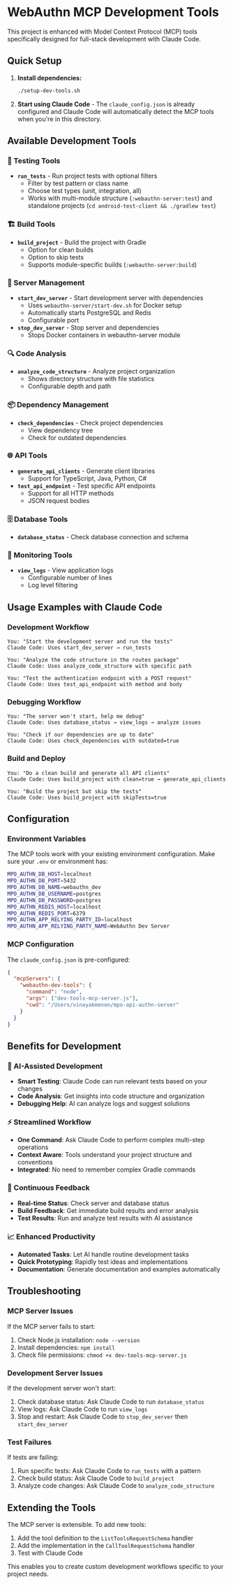 # WebAuthn MCP Development Tools

This project is enhanced with Model Context Protocol (MCP) tools specifically designed for full-stack development with Claude Code.

## Quick Setup

1. **Install dependencies:**
   ```bash
   ./setup-dev-tools.sh
   ```

2. **Start using Claude Code** - The `claude_config.json` is already configured and Claude Code will automatically detect the MCP tools when you're in this directory.

## Available Development Tools

### 🧪 Testing Tools
- **`run_tests`** - Run project tests with optional filters
  - Filter by test pattern or class name
  - Choose test types (unit, integration, all)
  - Works with multi-module structure (`:webauthn-server:test`) and standalone projects (`cd android-test-client && ./gradlew test`)

### 🏗️ Build Tools  
- **`build_project`** - Build the project with Gradle
  - Option for clean builds
  - Option to skip tests
  - Supports module-specific builds (`:webauthn-server:build`)

### 🚀 Server Management
- **`start_dev_server`** - Start development server with dependencies
  - Uses `webauthn-server/start-dev.sh` for Docker setup
  - Automatically starts PostgreSQL and Redis
  - Configurable port
- **`stop_dev_server`** - Stop server and dependencies
  - Stops Docker containers in webauthn-server module

### 🔍 Code Analysis
- **`analyze_code_structure`** - Analyze project organization
  - Shows directory structure with file statistics
  - Configurable depth and path

### 📦 Dependency Management
- **`check_dependencies`** - Check project dependencies
  - View dependency tree
  - Check for outdated dependencies

### 🌐 API Tools
- **`generate_api_clients`** - Generate client libraries
  - Support for TypeScript, Java, Python, C#
- **`test_api_endpoint`** - Test specific API endpoints
  - Support for all HTTP methods
  - JSON request bodies

### 🗄️ Database Tools
- **`database_status`** - Check database connection and schema

### 📝 Monitoring Tools
- **`view_logs`** - View application logs
  - Configurable number of lines
  - Log level filtering

## Usage Examples with Claude Code

### Development Workflow
```
You: "Start the development server and run the tests"
Claude Code: Uses start_dev_server → run_tests

You: "Analyze the code structure in the routes package"  
Claude Code: Uses analyze_code_structure with specific path

You: "Test the authentication endpoint with a POST request"
Claude Code: Uses test_api_endpoint with method and body
```

### Debugging Workflow
```
You: "The server won't start, help me debug"
Claude Code: Uses database_status → view_logs → analyze issues

You: "Check if our dependencies are up to date"
Claude Code: Uses check_dependencies with outdated=true
```

### Build and Deploy
```
You: "Do a clean build and generate all API clients"
Claude Code: Uses build_project with clean=true → generate_api_clients

You: "Build the project but skip the tests"
Claude Code: Uses build_project with skipTests=true
```

## Configuration

### Environment Variables
The MCP tools work with your existing environment configuration. Make sure your `.env` or environment has:

```bash
MPO_AUTHN_DB_HOST=localhost
MPO_AUTHN_DB_PORT=5432
MPO_AUTHN_DB_NAME=webauthn_dev
MPO_AUTHN_DB_USERNAME=postgres
MPO_AUTHN_DB_PASSWORD=postgres
MPO_AUTHN_REDIS_HOST=localhost
MPO_AUTHN_REDIS_PORT=6379
MPO_AUTHN_APP_RELYING_PARTY_ID=localhost
MPO_AUTHN_APP_RELYING_PARTY_NAME=WebAuthn Dev Server
```

### MCP Configuration
The `claude_config.json` is pre-configured:

```json
{
  "mcpServers": {
    "webauthn-dev-tools": {
      "command": "node",
      "args": ["dev-tools-mcp-server.js"],
      "cwd": "/Users/vinayakmenon/mpo-api-authn-server"
    }
  }
}
```

## Benefits for Development

### 🤖 AI-Assisted Development
- **Smart Testing**: Claude Code can run relevant tests based on your changes
- **Code Analysis**: Get insights into code structure and organization
- **Debugging Help**: AI can analyze logs and suggest solutions

### ⚡ Streamlined Workflow
- **One Command**: Ask Claude Code to perform complex multi-step operations
- **Context Aware**: Tools understand your project structure and conventions
- **Integrated**: No need to remember complex Gradle commands

### 🔄 Continuous Feedback
- **Real-time Status**: Check server and database status
- **Build Feedback**: Get immediate build results and error analysis
- **Test Results**: Run and analyze test results with AI assistance

### 📈 Enhanced Productivity
- **Automated Tasks**: Let AI handle routine development tasks
- **Quick Prototyping**: Rapidly test ideas and implementations
- **Documentation**: Generate documentation and examples automatically

## Troubleshooting

### MCP Server Issues
If the MCP server fails to start:
1. Check Node.js installation: `node --version`
2. Install dependencies: `npm install`
3. Check file permissions: `chmod +x dev-tools-mcp-server.js`

### Development Server Issues
If the development server won't start:
1. Check database status: Ask Claude Code to run `database_status`
2. View logs: Ask Claude Code to run `view_logs`
3. Stop and restart: Ask Claude Code to `stop_dev_server` then `start_dev_server`

### Test Failures
If tests are failing:
1. Run specific tests: Ask Claude Code to `run_tests` with a pattern
2. Check build status: Ask Claude Code to `build_project`
3. Analyze code changes: Ask Claude Code to `analyze_code_structure`

## Extending the Tools

The MCP server is extensible. To add new tools:

1. Add the tool definition to the `ListToolsRequestSchema` handler
2. Add the implementation in the `CallToolRequestSchema` handler
3. Test with Claude Code

This enables you to create custom development workflows specific to your project needs.